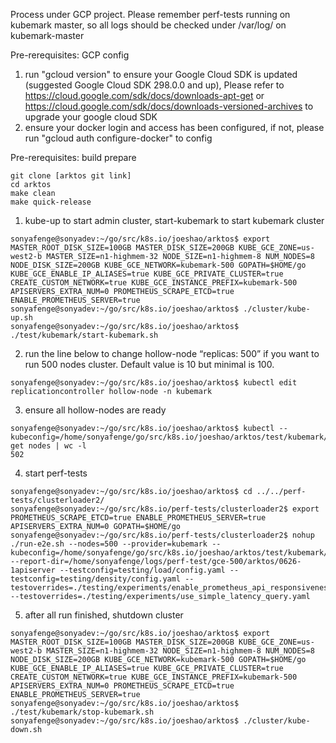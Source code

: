 Process under GCP project. Please remember perf-tests running on kubemark master, so all logs should be checked under /var/log/ on kubemark-master

Pre-rerequisites: GCP config
1. run "gcloud version" to ensure your Google Cloud SDK is updated (suggested Google Cloud SDK 298.0.0 and up), Please refer to https://cloud.google.com/sdk/docs/downloads-apt-get or https://cloud.google.com/sdk/docs/downloads-versioned-archives to upgrade your google cloud SDK
2. ensure your docker login and access has been configured, if not, please run "gcloud auth configure-docker" to config

Pre-rerequisites: build prepare
```
git clone [arktos git link]
cd arktos
make clean
make quick-release
```

1. kube-up to start admin cluster, start-kubemark to start kubemark cluster
```
sonyafenge@sonyadev:~/go/src/k8s.io/joeshao/arktos$ export MASTER_ROOT_DISK_SIZE=100GB MASTER_DISK_SIZE=200GB KUBE_GCE_ZONE=us-west2-b MASTER_SIZE=n1-highmem-32 NODE_SIZE=n1-highmem-8 NUM_NODES=8 NODE_DISK_SIZE=200GB KUBE_GCE_NETWORK=kubemark-500 GOPATH=$HOME/go KUBE_GCE_ENABLE_IP_ALIASES=true KUBE_GCE_PRIVATE_CLUSTER=true CREATE_CUSTOM_NETWORK=true KUBE_GCE_INSTANCE_PREFIX=kubemark-500 APISERVERS_EXTRA_NUM=0 PROMETHEUS_SCRAPE_ETCD=true ENABLE_PROMETHEUS_SERVER=true
sonyafenge@sonyadev:~/go/src/k8s.io/joeshao/arktos$ ./cluster/kube-up.sh 
sonyafenge@sonyadev:~/go/src/k8s.io/joeshao/arktos$ ./test/kubemark/start-kubemark.sh
```
2. run the line below to change hollow-node “replicas: 500”  if you want to run 500 nodes cluster. Default value is 10 but minimal is 100.
```
sonyafenge@sonyadev:~/go/src/k8s.io/joeshao/arktos$ kubectl edit replicationcontroller hollow-node -n kubemark	
```

3. ensure all hollow-nodes are ready
```
sonyafenge@sonyadev:~/go/src/k8s.io/joeshao/arktos$ kubectl --kubeconfig=/home/sonyafenge/go/src/k8s.io/joeshao/arktos/test/kubemark/resources/kubeconfig.kubemark get nodes | wc -l
502
```

4. start perf-tests
```
sonyafenge@sonyadev:~/go/src/k8s.io/joeshao/arktos$ cd ../../perf-tests/clusterloader2/
sonyafenge@sonyadev:~/go/src/k8s.io/perf-tests/clusterloader2$ export PROMETHEUS_SCRAPE_ETCD=true ENABLE_PROMETHEUS_SERVER=true APISERVERS_EXTRA_NUM=0 GOPATH=$HOME/go
sonyafenge@sonyadev:~/go/src/k8s.io/perf-tests/clusterloader2$ nohup ./run-e2e.sh --nodes=500 --provider=kubemark --kubeconfig=/home/sonyafenge/go/src/k8s.io/joeshao/arktos/test/kubemark/resources/kubeconfig.kubemark --report-dir=/home/sonyafenge/logs/perf-test/gce-500/arktos/0626-1apiserver --testconfig=testing/load/config.yaml --testconfig=testing/density/config.yaml --testoverrides=./testing/experiments/enable_prometheus_api_responsiveness.yaml --testoverrides=./testing/experiments/use_simple_latency_query.yaml
```


5. after all run finished, shutdown cluster
```
sonyafenge@sonyadev:~/go/src/k8s.io/joeshao/arktos$ export MASTER_ROOT_DISK_SIZE=100GB MASTER_DISK_SIZE=200GB KUBE_GCE_ZONE=us-west2-b MASTER_SIZE=n1-highmem-32 NODE_SIZE=n1-highmem-8 NUM_NODES=8 NODE_DISK_SIZE=200GB KUBE_GCE_NETWORK=kubemark-500 GOPATH=$HOME/go KUBE_GCE_ENABLE_IP_ALIASES=true KUBE_GCE_PRIVATE_CLUSTER=true CREATE_CUSTOM_NETWORK=true KUBE_GCE_INSTANCE_PREFIX=kubemark-500 APISERVERS_EXTRA_NUM=0 PROMETHEUS_SCRAPE_ETCD=true ENABLE_PROMETHEUS_SERVER=true
sonyafenge@sonyadev:~/go/src/k8s.io/joeshao/arktos$ ./test/kubemark/stop-kubemark.sh 
sonyafenge@sonyadev:~/go/src/k8s.io/joeshao/arktos$ ./cluster/kube-down.sh
```
